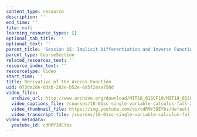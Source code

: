 ```yaml
---
content_type: resource
description: ''
end_time: ''
file: null
learning_resource_types: []
optional_tab_title: ''
optional_text: ''
parent_title: 'Session 15: Implicit Differentiation and Inverse Functions'
parent_type: CourseSection
related_resources_text: ''
resource_index_text: ''
resourcetype: Video
start_time: ''
title: Derivative of the Arccos Function
uid: 073da2de-0dab-283e-b52e-6d5f2eaa750d
video_files:
  archive_url: http://www.archive.org/download/MIT18_01SCF10/MIT18_01SCF10Rec_12_300k.mp4
  video_captions_file: /courses/18-01sc-single-variable-calculus-fall-2010/b3f98f716f02571ab68fc9e7f92428c3_cdRMY39EYbs.vtt
  video_thumbnail_file: https://img.youtube.com/vi/cdRMY39EYbs/default.jpg
  video_transcript_file: /courses/18-01sc-single-variable-calculus-fall-2010/bf6c1bff43d963ef58a9d6d19ea981e3_cdRMY39EYbs.pdf
video_metadata:
  youtube_id: cdRMY39EYbs
---
```

